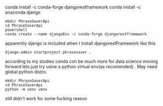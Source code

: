 conda install -c conda-forge djangorestframework
conda install -c anaconda django

    mkdir PhraseSaverApi
    cd PhraseSaverApi
    powershell
    conda create --name djangoEnv -c conda-forge djangorestframework

apparently django is included when I install djangorestFramework like this

    django-admin startproject phrasesaver .

according to my studies conda con be much more for data science
moving forward lets just try usine a python virtual env(as recomended) . May need global python distro.


    mkdir PhraseSaverApi
    cd PhraseSaverApi
    python -m venv venv

still didn't work for some fucking reason
